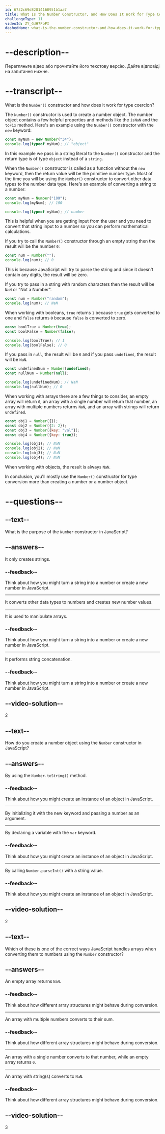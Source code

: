 ```yaml
---
id: 6732c69d82814160951b1aa7
title: What Is the Number Constructor, and How Does It Work for Type Coercion?
challengeType: 11
videoId: ZY_GdH7FbPI
dashedName: what-is-the-number-constructor-and-how-does-it-work-for-type-coercion
---
```


# --description--

Перегляньте відео або прочитайте його текстову версію. Дайте відповіді на запитання нижче.

# --transcript--

What is the `Number()` constructor and how does it work for type coercion?

The `Number()` constructor is used to create a number object. The number object contains a few helpful properties and methods like the `isNaN` and the `toFix` method. Here's an example using the `Number()` constructor with the `new` keyword:

```js
const myNum = new Number("34");
console.log(typeof myNum); // "object" 
```

In this example we pass in a string literal to the `Number()` constructor and the return type is of type `object` instead of a `string`.

When the `Number()` constructor is called as a function without the `new` keyword, then the return value will be the primitive number type. Most of the time you will be using the `Number()` constructor to convert other data types to the number data type. Here's an example of converting a string to a number:

```js
const myNum = Number("100");
console.log(myNum); // 100

console.log(typeof myNum); // number
```

This is helpful when you are getting input from the user and you need to convert that string input to a number so you can perform mathematical calculations.

If you try to call the `Number()` constructor through an empty string then the result will be the number `0`:

```js
const num = Number("");
console.log(num); // 0
```

This is because JavaScript will try to parse the string and since it doesn't contain any digits, the result will be zero.

If you try to pass in a string with random characters then the result will be `NaN` or "Not a Number".

```js
const num = Number("random");
console.log(num); // NaN
```

When working with booleans, `true` returns `1` because `true` gets converted to one and `false` returns `0` because `false` is converted to zero.

```js
const boolTrue = Number(true);
const boolFalse = Number(false);

console.log(boolTrue); // 1
console.log(boolFalse); // 0
```

If you pass in `null`, the result will be `0` and if you pass `undefined`, the result will be `NaN`.

```js
const undefinedNum = Number(undefined);
const nullNum = Number(null);

console.log(undefinedNum); // NaN
console.log(nullNum); // 0
```

When working with arrays there are a few things to consider, an empty array will return `0`, an array with a single number will return that number, an array with multiple numbers returns `NaN`, and an array with strings will return `undefined`.

```js
const obj1 = Number({});
const obj2 = Number({2: 2});
const obj3 = Number({key: "val"});
const obj4 = Number({key: true});

console.log(obj1); // NaN
console.log(obj2); // NaN
console.log(obj3); // NaN
console.log(obj4); // NaN
```

When working with objects, the result is always `NaN`.

In conclusion, you'll mostly use the `Number()` constructor for type conversion more than creating a number or a number object.

# --questions--

## --text--

What is the purpose of the `Number` constructor in JavaScript?

## --answers--

It only creates strings.

### --feedback--

Think about how you might turn a string into a number or create a new number in JavaScript.

---

It converts other data types to numbers and creates new number values.

---

It is used to manipulate arrays.

### --feedback--

Think about how you might turn a string into a number or create a new number in JavaScript.

---

It performs string concatenation.

### --feedback--

Think about how you might turn a string into a number or create a new number in JavaScript.

## --video-solution--

2

## --text--

How do you create a number object using the `Number` constructor in JavaScript?

## --answers--

By using the `Number.toString()` method.

### --feedback--

Think about how you might create an instance of an object in JavaScript.

---

By initializing it with the new keyword and passing a number as an argument.

---

By declaring a variable with the `var` keyword.

### --feedback--

Think about how you might create an instance of an object in JavaScript.

---

By calling `Number.parseInt()` with a string value.

### --feedback--

Think about how you might create an instance of an object in JavaScript.

## --video-solution--

2

## --text--

Which of these is one of the correct ways JavaScript handles arrays when converting them to numbers using the `Number` constructor?

## --answers--

An empty array returns `NaN`.

### --feedback--

Think about how different array structures might behave during conversion.

---

An array with multiple numbers converts to their sum.

### --feedback--

Think about how different array structures might behave during conversion.

---

An array with a single number converts to that number, while an empty array returns `0`.

---

An array with string(s) converts to `NaN`.

### --feedback--

Think about how different array structures might behave during conversion.

## --video-solution--

3
